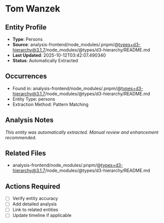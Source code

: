 # Tom Wanzek

## Entity Profile
- **Type**: Persons
- **Source**: analysis-frontend/node_modules/.pnpm/@types+d3-hierarchy@3.1.7/node_modules/@types/d3-hierarchy/README.md
- **Last Updated**: 2025-10-12T03:42:07.490340
- **Status**: Automatically Extracted

## Occurrences
- Found in: analysis-frontend/node_modules/.pnpm/@types+d3-hierarchy@3.1.7/node_modules/@types/d3-hierarchy/README.md
- Entity Type: persons
- Extraction Method: Pattern Matching

## Analysis Notes
*This entity was automatically extracted. Manual review and enhancement recommended.*

## Related Files
- analysis-frontend/node_modules/.pnpm/@types+d3-hierarchy@3.1.7/node_modules/@types/d3-hierarchy/README.md

## Actions Required
- [ ] Verify entity accuracy
- [ ] Add detailed analysis
- [ ] Link to related entities
- [ ] Update timeline if applicable
